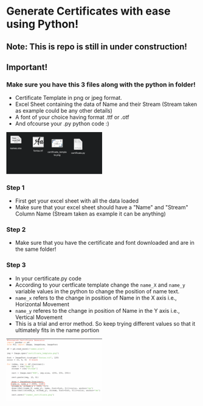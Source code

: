 # Generate Certificates with ease using Python!
<h2>Note: This is repo is still in under construction!</h2>

## Important!

### Make sure you have this 3 files along with the python in folder!
- Certificate Template in png or jpeg format.
- Excel Sheet containing the data of Name and their Stream (Stream taken as example could be any other details)
- A font of your choice having format .ttf or .otf
- And ofcourse your .py python code :)

<img src = "https://github.com/souraOP/certificate-generator-python/blob/bba89ca7f127bf19f8b9a4ff78ff3ff53c5f730c/assets/1.png" width = "50%" >


### Step 1

- First get your excel sheet with all the data loaded
- Make sure that your excel sheet should have a "Name" and "Stream" Column Name (Stream taken as example it can be anything)

### Step 2

- Make sure that you have the certificate and font downloaded and are in the same folder!

### Step 3

- In your certificate.py code
- According to your certficate template change the ``` name_X ``` and ```name_y``` variable values in the python to change the position of name text.
- ```name_x``` refers to the change in position of Name in the X axis i.e., Horizontal Movement
- ```name_y``` referes to the change in position of Name in the Y axis i.e., Vertical Movement
- This is a trial and error method. So keep trying different values so that it ultimately fits in the name portion

<img src = "https://github.com/souraOP/certificate-generator-python/blob/bba89ca7f127bf19f8b9a4ff78ff3ff53c5f730c/assets/Name-Position.png" width = "50%">

